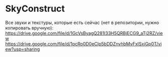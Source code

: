 # SkyConstruct

Все звуки и текстуры, которые есть сейчас (нет в репозитории, нужно копировать вручную): 
https://drive.google.com/file/d/1GcVsByagQ281I33H5QRBjECG9_aTj2RZ/view
https://drive.google.com/file/d/1pcRo0D0eClp5bDDZnvhbMvFxISxiGp0T/view?usp=sharing


